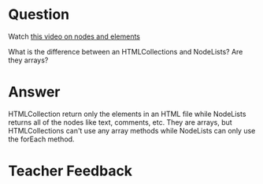 # Question
Watch [this video on nodes and elements](https://www.youtube.com/watch?v=rhvec8cXLlo)

What is the difference between an HTMLCollections and NodeLists? Are they arrays?

# Answer
HTMLCollection return only the elements in an HTML file while NodeLists returns all of the nodes like text, comments, etc. They are arrays, but HTMLCollections can't use any array methods while NodeLists can only use the forEach method.

# Teacher Feedback